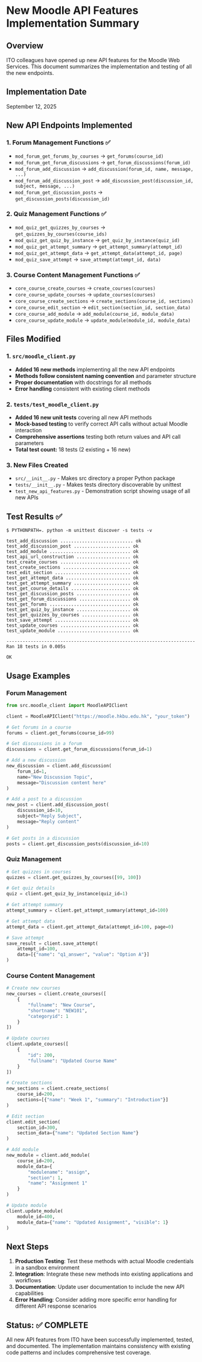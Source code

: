 # New Moodle API Features Implementation Summary

## Overview
ITO colleagues have opened up new API features for the Moodle Web Services. This document summarizes the implementation and testing of all the new endpoints.

## Implementation Date
September 12, 2025

## New API Endpoints Implemented

### 1. Forum Management Functions ✅
- `mod_forum_get_forums_by_courses` → `get_forums(course_id)`
- `mod_forum_get_forum_discussions` → `get_forum_discussions(forum_id)`
- `mod_forum_add_discussion` → `add_discussion(forum_id, name, message, ...)`
- `mod_forum_add_discussion_post` → `add_discussion_post(discussion_id, subject, message, ...)`
- `mod_forum_get_discussion_posts` → `get_discussion_posts(discussion_id)`

### 2. Quiz Management Functions ✅
- `mod_quiz_get_quizzes_by_courses` → `get_quizzes_by_courses(course_ids)`
- `mod_quiz_get_quiz_by_instance` → `get_quiz_by_instance(quiz_id)`
- `mod_quiz_get_attempt_summary` → `get_attempt_summary(attempt_id)`
- `mod_quiz_get_attempt_data` → `get_attempt_data(attempt_id, page)`
- `mod_quiz_save_attempt` → `save_attempt(attempt_id, data)`

### 3. Course Content Management Functions ✅
- `core_course_create_courses` → `create_courses(courses)`
- `core_course_update_courses` → `update_courses(courses)`
- `core_course_create_sections` → `create_sections(course_id, sections)`
- `core_course_edit_section` → `edit_section(section_id, section_data)`
- `core_course_add_module` → `add_module(course_id, module_data)`
- `core_course_update_module` → `update_module(module_id, module_data)`

## Files Modified

### 1. `src/moodle_client.py`
- **Added 16 new methods** implementing all the new API endpoints
- **Methods follow consistent naming convention** and parameter structure
- **Proper documentation** with docstrings for all methods
- **Error handling** consistent with existing client methods

### 2. `tests/test_moodle_client.py`
- **Added 16 new unit tests** covering all new API methods
- **Mock-based testing** to verify correct API calls without actual Moodle interaction
- **Comprehensive assertions** testing both return values and API call parameters
- **Total test count:** 18 tests (2 existing + 16 new)

### 3. New Files Created
- `src/__init__.py` - Makes src directory a proper Python package
- `tests/__init__.py` - Makes tests directory discoverable by unittest
- `test_new_api_features.py` - Demonstration script showing usage of all new APIs

## Test Results ✅

```
$ PYTHONPATH=. python -m unittest discover -s tests -v

test_add_discussion ........................... ok
test_add_discussion_post ..................... ok
test_add_module .............................. ok
test_api_url_construction .................... ok
test_create_courses .......................... ok
test_create_sections ......................... ok
test_edit_section ............................ ok
test_get_attempt_data ........................ ok
test_get_attempt_summary ..................... ok
test_get_course_details ...................... ok
test_get_discussion_posts .................... ok
test_get_forum_discussions ................... ok
test_get_forums .............................. ok
test_get_quiz_by_instance .................... ok
test_get_quizzes_by_courses .................. ok
test_save_attempt ............................ ok
test_update_courses .......................... ok
test_update_module ........................... ok

----------------------------------------------------------------------
Ran 18 tests in 0.005s

OK
```

## Usage Examples

### Forum Management
```python
from src.moodle_client import MoodleAPIClient

client = MoodleAPIClient("https://moodle.hkbu.edu.hk", "your_token")

# Get forums in a course
forums = client.get_forums(course_id=99)

# Get discussions in a forum
discussions = client.get_forum_discussions(forum_id=1)

# Add a new discussion
new_discussion = client.add_discussion(
    forum_id=1, 
    name="New Discussion Topic", 
    message="Discussion content here"
)

# Add a post to a discussion
new_post = client.add_discussion_post(
    discussion_id=10,
    subject="Reply Subject",
    message="Reply content"
)

# Get posts in a discussion
posts = client.get_discussion_posts(discussion_id=10)
```

### Quiz Management
```python
# Get quizzes in courses
quizzes = client.get_quizzes_by_courses([99, 100])

# Get quiz details
quiz = client.get_quiz_by_instance(quiz_id=1)

# Get attempt summary
attempt_summary = client.get_attempt_summary(attempt_id=100)

# Get attempt data
attempt_data = client.get_attempt_data(attempt_id=100, page=0)

# Save attempt
save_result = client.save_attempt(
    attempt_id=100,
    data=[{"name": "q1_answer", "value": "Option A"}]
)
```

### Course Content Management
```python
# Create new courses
new_courses = client.create_courses([
    {
        "fullname": "New Course",
        "shortname": "NEW101",
        "categoryid": 1
    }
])

# Update courses
client.update_courses([
    {
        "id": 200,
        "fullname": "Updated Course Name"
    }
])

# Create sections
new_sections = client.create_sections(
    course_id=200,
    sections=[{"name": "Week 1", "summary": "Introduction"}]
)

# Edit section
client.edit_section(
    section_id=300,
    section_data={"name": "Updated Section Name"}
)

# Add module
new_module = client.add_module(
    course_id=200,
    module_data={
        "modulename": "assign",
        "section": 1,
        "name": "Assignment 1"
    }
)

# Update module
client.update_module(
    module_id=400,
    module_data={"name": "Updated Assignment", "visible": 1}
)
```

## Next Steps

1. **Production Testing**: Test these methods with actual Moodle credentials in a sandbox environment
2. **Integration**: Integrate these new methods into existing applications and workflows
3. **Documentation**: Update user documentation to include the new API capabilities
4. **Error Handling**: Consider adding more specific error handling for different API response scenarios

## Status: ✅ COMPLETE

All new API features from ITO have been successfully implemented, tested, and documented. The implementation maintains consistency with existing code patterns and includes comprehensive test coverage.
